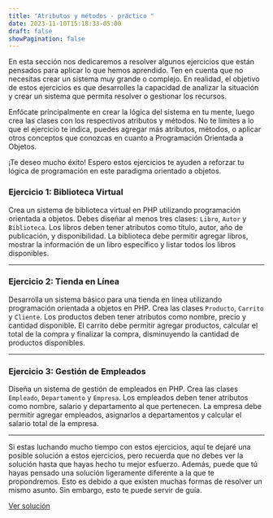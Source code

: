 ```yaml
---
title: "Atributos y métodos - práctico "
date: 2023-11-10T15:18:33-05:00
draft: false
showPagination: false
---
```


En esta sección nos dedicaremos a resolver algunos ejercicios que están pensados para aplicar lo que hemos aprendido. Ten en cuenta que no necesitas crear un sistema muy grande o complejo. En realidad, el objetivo de estos ejercicios es que desarrolles la capacidad de analizar la situación y crear un sistema que permita resolver o gestionar los recursos.

Enfócate principalmente en crear la lógica del sistema en tu mente, luego crea las clases con los respectivos atributos y métodos. No te limites a lo que el ejercicio te indica, puedes agregar más atributos, métodos, o aplicar otros conceptos que conozcas en cuanto a Programación Orientada a Objetos.

¡Te deseo mucho éxito! Espero estos ejercicios te ayuden a reforzar tu lógica de programación en este paradigma orientado a objetos.

### Ejercicio 1: Biblioteca Virtual

Crea un sistema de biblioteca virtual en PHP utilizando programación orientada a objetos. Debes diseñar al menos tres clases: `Libro`, `Autor` y `Biblioteca`. Los libros deben tener atributos como título, autor, año de publicación, y disponibilidad. La biblioteca debe permitir agregar libros, mostrar la información de un libro específico y listar todos los libros disponibles.

---

### Ejercicio 2: Tienda en Línea

Desarrolla un sistema básico para una tienda en línea utilizando programación orientada a objetos en PHP. Crea las clases `Producto`, `Carrito` y `Cliente`. Los productos deben tener atributos como nombre, precio y cantidad disponible. El carrito debe permitir agregar productos, calcular el total de la compra y finalizar la compra, disminuyendo la cantidad de productos disponibles.

---

### Ejercicio 3: Gestión de Empleados

Diseña un sistema de gestión de empleados en PHP. Crea las clases `Empleado`, `Departamento` y `Empresa`. Los empleados deben tener atributos como nombre, salario y departamento al que pertenecen. La empresa debe permitir agregar empleados, asignarlos a departamentos y calcular el salario total de la empresa.

---

Si estas luchando mucho tiempo con estos ejercicios, aquí te dejaré una posible solución a estos ejercicios, pero recuerda que no debes ver la solución hasta que hayas hecho tu mejor esfuerzo. Además, puede que tú hayas pensado una solución ligeramente diferente a la que te propondremos. Esto es debido a que existen muchas formas de resolver un mismo asunto. Sin embargo, esto te puede servir de guía.

[Ver solución](../solucion/)
